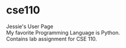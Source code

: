 # cse110  
Jessie's User Page  
My favorite Programming Language is Python.  
Contains lab assignment for CSE 110.
